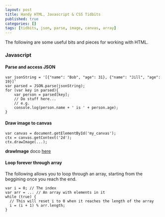 ```yaml
---
layout: post
title: Handy HTML, Javascript & CSS Tidbits
published: true
categories: []
tags: [tidbits, json, parse, image, canvas, array]
---
```

The following are some useful bits and pieces for working with HTML.

### Javascript

#### Parse and access JSON

	var jsonString = '[{"name": "Bob", "age": 31}, {"name": "Jill", "age": 19}]'
	var parsed = JSON.parse(jsonString);
	for (var key in parsed){
	    var person = parsed[key];
	    // Do stuff here...
	    // e.g.
	    console.log(person.name + ' is ' + person.age);
	}

#### Draw image to canvas

	var canvas = document.getElementById('my_canvas');
	ctx = canvas.getContext('2d');
	ctx.drawImage(...);


**drawImage** doco [here](http://docs.webplatform.org/wiki/apis/canvas/CanvasRenderingContext2D/drawImage)

#### Loop forever through array

The following allows you to loop through an array, starting from the beggining once you reach the end.

	var i = 0; // The index
	var arr = ... // An array with elements in it
	while (true) {
	  // This will reset i to 0 when it reaches the length of the array
	  i = (i + 1) % arr.length;
	}